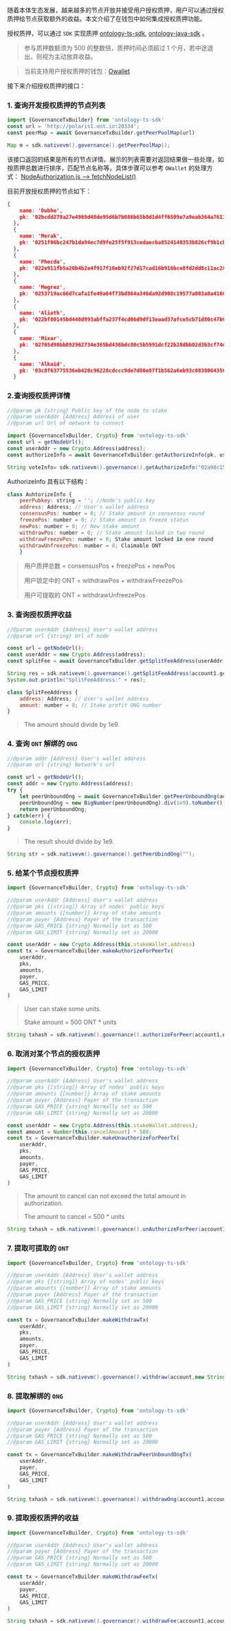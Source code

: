 
随着本体生态发展，越来越多的节点开放并接受用户授权质押，用户可以通过授权质押给节点获取额外的收益。本文介绍了在钱包中如何集成授权质押功能。

授权质押，可以通过 ```SDK``` 实现质押 [ontology-ts-sdk](https://github.com/ontio/ontology-ts-sdk), [ontology-java-sdk](https://github.com/ontio/ontology-java-sdk/blob/master/src/main/java/demo/GovernanceDemo.java) 。


> 参与质押数额须为 500 的整数倍，质押时间必须超过 1 个月，若中途退出，则视为主动放弃收益。

> 当前支持用户授权质押的钱包：[Owallet](https://github.com/ontio/OWallet/releases)


接下来介绍授权质押的接口：

### 1. 查询开发授权质押的节点列表

```javascript
import {GovernanceTxBuilder} from 'ontology-ts-sdk'
const url = 'http://polaris1.ont.io:20334';
const peerMap = await GovernanceTxBuilder.getPeerPoolMap(url)
```

```java
Map m = sdk.nativevm().governance().getPeerPoolMap();
```

该接口返回的结果是所有的节点详情。展示的列表需要对返回结果做一些处理，如按质押总数进行排序，匹配节点名称等。具体步骤可以参考 ```OWallet``` 的处理方式： [NodeAuthorization.js --> fetchNodeList()](https://github.com/ontio/OWallet/blob/master/src/renderer/store/modules/NodeAuthorization.js)

目前开放授权质押的节点如下：

```json
{
    name: 'Dubhe',
    pk: '02bcdd278a27e4969d48de95d6b7b086b65b8d1d4ff6509e7a9eab364a76115af7'
  },
  {
    name: 'Merak',
    pk: '0251f06bc247b1da94ec7d9fe25f5f913cedaecba8524140353b826cf9b1cbd9f4'
  },
  {
    name: 'Phecda',
    pk: '022e911fb5a20b4b2e4f917f10eb92f27d17cad16b916bce8fd2dd8c11ac2878c0'
  },
  {
    name: 'Megrez',
    pk: '0253719ac66d7cafa1fe49a64f73bd864a346da92d908c19577a003a8a4160b7fa'
  },
  {
    name: 'Alioth',
    pk: '022bf80145bd448d993abffa237f4cd06d9df13eaad37afce5cb71d80c47b03feb'
  },
  {
    name: 'Mixar',
    pk: '02765d98bb092962734e365bd436bdc80c5b5991dcf22b28dbb02d3b3cf74d6444'
  },
  {
    name: 'Alkaid',
    pk: '03c8f63775536eb420c96228cdccc9de7d80e87f1b562a6eb93c0838064350aa53'
  }
```

### 2.查询授权质押详情

```javascript
//@param pk {string} Public key of the node to stake
//@param userAddr {Address} Address of user
//@param url Url of network to connect

import {GovernanceTxBuilder, Crypto} from 'ontology-ts-sdk'
const url = getNodeUrl();
const userAddr = new Crypto.Address(address);
const authorizeInfo = await GovernanceTxBuilder.getAuthorizeInfo(pk, userAddr, url)
```

```java
String voteInfo= sdk.nativevm().governance().getAuthorizeInfo("02a98c15099d599b55c87834fd41bf9ad55408050b32bdc6ea88d6358717e19525",account.getAddressU160());
```
AuthorizeInfo 具有以下结构：

```javascript
class AuhtorizeInfo {
    peerPubkey: string = ''; //Node's public key
    address: Address; // User's wallet address
    consensusPos: number = 0; // Stake amount in consensus round
    freezePos: number = 0; // Stake amount in freeze status
    newPos: number = 0; // New stake amount
    withdrawPos: number = 0; // Stake amount locked in two round
    withdrawFreezePos: number = 0; Stake amount locked in one round
    withdrawUnfreezePos: number = 0; Claimable ONT
    }
```
> 用户质押总数 = consensusPos + freezePos + newPos
> 
> 用户锁定中的 ONT = withdrawPos + withdrawFreezePos
> 
> 用户可提取的 ONT = withdrawUnfreezePos

### 3. 查询授权质押收益

```javascript
//@param userAddr {Address} User's wallet address
//@param url {string} Url of node

const url = getNodeUrl();
const userAddr = new Crypto.Address(address);        
const splitFee = await GovernanceTxBuilder.getSplitFeeAddress(userAddr, url)
```

```java
String res = sdk.nativevm().governance().getSplitFeeAddress(account1.getAddressU160().toBase58());
System.out.println("SplitFeeAddress:" + res);
```

```javascript
class SplitFeeAddress {
    address: Address; // User's wallet address
    amount: number = 0; // Stake profit ONG number
}
```

> The amount should divide by 1e9.

### 4. 查询 ```ONT``` 解绑的 ```ONG```

```javascript
//@param addr {Address} User's wallet address
//@param url {string} Network's url

const url = getNodeUrl();
const addr = new Crypto.Address(address);
try {   
    let peerUnboundOng = await GovernanceTxBuilder.getPeerUnboundOng(addr, url);
    peerUnboundOng = new BigNumber(peerUnboundOng).div(1e9).toNumber();
    return peerUnboundOng;
} catch(err) {
    console.log(err);
}
```
> The result should divide by 1e9.

```java
String str = sdk.nativevm().governance().getPeerUbindOng("");
```
### 5. 给某个节点授权质押

```javascript
import {GovernanceTxBuilder, Crypto} from 'ontology-ts-sdk'

//@param userAddr {Address} User's wallet address
//@param pks {[string]} Array of nodes' public keys
//@param amounts {[number]} Array of stake amounts
//@param payer {Address} Payer of the transaction
//@param GAS_PRICE {string} Normally set as 500
//@param GAS_LIMIT {string} Normally set as 20000

const userAddr = new Crypto.Address(this.stakeWallet.address)
const tx = GovernanceTxBuilder.makeAuthorizeForPeerTx(
    userAddr,
    pks,
    amounts,
    payer,
    GAS_PRICE,
    GAS_LIMIT
)
```
> User can stake some units.
> 
> Stake amount = 500 ONT * units

```java
String txhash = sdk.nativevm().governance().authorizeForPeer(account1,new String[]{"02a98c15099d599b55c87834fd41bf9ad55408050b32bdc6ea88d6358717e19525"},new long[]{2000000},account1,20000,500);
```
### 6. 取消对某个节点的授权质押

```javascript
import {GovernanceTxBuilder, Crypto} from 'ontology-ts-sdk'

//@param userAddr {Address} User's wallet address
//@param pks {[string]} Array of nodes' public keys
//@param amounts {[number]} Array of stake amounts
//@param payer {Address} Payer of the transaction
//@param GAS_PRICE {string} Normally set as 500
//@param GAS_LIMIT {string} Normally set as 20000

const userAddr = new Crypto.Address(this.stakeWallet.address);
const amount = Number(this.cancelAmount) * 500;
const tx = GovernanceTxBuilder.makeUnauthorizeForPeerTx(
    userAddr,
    pks,
    amounts,
    payer,
    GAS_PRICE,
    GAS_LIMIT
)
```
> The amount to cancel can not exceed the total amount in authorization.
> 
> The amount to cancel = 500 * units

```java
String txhash = sdk.nativevm().governance().unAuthorizeForPeer(account1,new String[]{"02a98c15099d599b55c87834fd41bf9ad55408050b32bdc6ea88d6358717e19525"},new long[]{20000},account1,20000,500);
```
### 7. 提取可提取的 ```ONT```

```javascript
import {GovernanceTxBuilder, Crypto} from 'ontology-ts-sdk'

//@param userAddr {Address} User's wallet address
//@param pks {[string]} Array of nodes' public keys
//@param amounts {[number]} Array of stake amounts
//@param payer {Address} Payer of the transaction
//@param GAS_PRICE {string} Normally set as 500
//@param GAS_LIMIT {string} Normally set as 20000

const tx = GovernanceTxBuilder.makeWithdrawTx(
	userAddr,
	pks,
	amounts,
	payer,
	GAS_PRICE,
	GAS_LIMIT
)
```

```java
String txhash = sdk.nativevm().governance().withdraw(account,new String[]{"03e1e09221c9f513df76273f3cec0d033ee6056b159300d7b1072fc7020eadccbb"},new long[]{9999},payerAcct,sdk.DEFAULT_GAS_LIMIT,500);
```
### 8. 提取解绑的 ```ONG```

```javascript
import {GovernanceTxBuilder, Crypto} from 'ontology-ts-sdk'

//@param userAddr {Address} User's wallet address
//@param payer {Address} Payer of the transaction
//@param GAS_PRICE {string} Normally set as 500
//@param GAS_LIMIT {string} Normally set as 20000

const tx = GovernanceTxBuilder.makeWithdrawPeerUnboundOngTx(
    userAddr,
    payer,
    GAS_PRICE,
    GAS_LIMIT
)
```

```java
String txhash = sdk.nativevm().governance().withdrawOng(account1,account1,20000,500);
```
### 9. 提取授权质押的收益

```javascript
import {GovernanceTxBuilder, Crypto} from 'ontology-ts-sdk'

//@param userAddr {Address} User's wallet address
//@param payer {Address} Payer of the transaction
//@param GAS_PRICE {string} Normally set as 500
//@param GAS_LIMIT {string} Normally set as 20000

const tx = GovernanceTxBuilder.makeWithdrawFeeTx(
    userAddr,
    payer,
    GAS_PRICE,
    GAS_LIMIT
)
```

```java
String txhash = sdk.nativevm().governance().withdrawFee(account1,account1,20000,500);
```